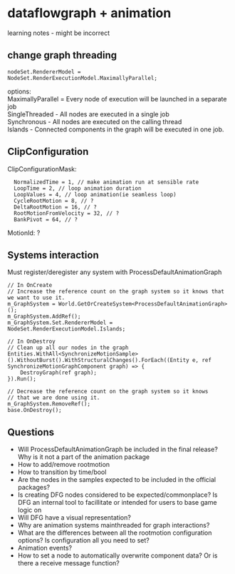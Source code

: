 
# dataflowgraph + animation
learning notes - might be incorrect

## change graph threading
```
nodeSet.RendererModel = NodeSet.RenderExecutionModel.MaximallyParallel;
```
options:    
  MaximallyParallel = Every node of execution will be launched in a separate job  
  SingleThreaded - All nodes are executed in a single job  
  Synchronous - All nodes are executed on the calling thread  
  Islands - Connected components in the graph will be executed in one job.  

## ClipConfiguration

ClipConfigurationMask:  
```
  NormalizedTime = 1, // make animation run at sensible rate  
  LoopTime = 2, // loop animation duration  
  LoopValues = 4, // loop animation(ie seamless loop)  
  CycleRootMotion = 8, // ?  
  DeltaRootMotion = 16, // ?  
  RootMotionFromVelocity = 32, // ?    
  BankPivot = 64, // ?    
```
MotionId: ?

## Systems interaction

Must register/deregister any system with ProcessDefaultAnimationGraph
```
// In OnCreate
// Increase the reference count on the graph system so it knows that we want to use it.
m_GraphSystem = World.GetOrCreateSystem<ProcessDefaultAnimationGraph>();
m_GraphSystem.AddRef();
m_GraphSystem.Set.RendererModel = NodeSet.RenderExecutionModel.Islands;

// In OnDestroy
// Clean up all our nodes in the graph
Entities.WithAll<SynchronizeMotionSample>().WithoutBurst().WithStructuralChanges().ForEach((Entity e, ref SynchronizeMotionGraphComponent graph) => {
    DestroyGraph(ref graph);
}).Run();

// Decrease the reference count on the graph system so it knows
// that we are done using it.
m_GraphSystem.RemoveRef();
base.OnDestroy();

```

## Questions
* Will ProcessDefaultAnimationGraph be included in the final release? Why is it not a part of the animation package
* How to add/remove rootmotion
* How to transition by time/bool
* Are the nodes in the samples expected to be included in the official packages?
* Is creating DFG nodes considered to be expected/commonplace? Is DFG an internal tool to facillitate or intended for users to base game logic on
* Will DFG have a visual representation?
* Why are animation systems mainthreaded for graph interactions?
* What are the differences between all the rootmotion configuration options? Is configuration all you need to set?
* Animation events?
* How to set a node to automatically overwrite component data? Or is there a receive message function?
